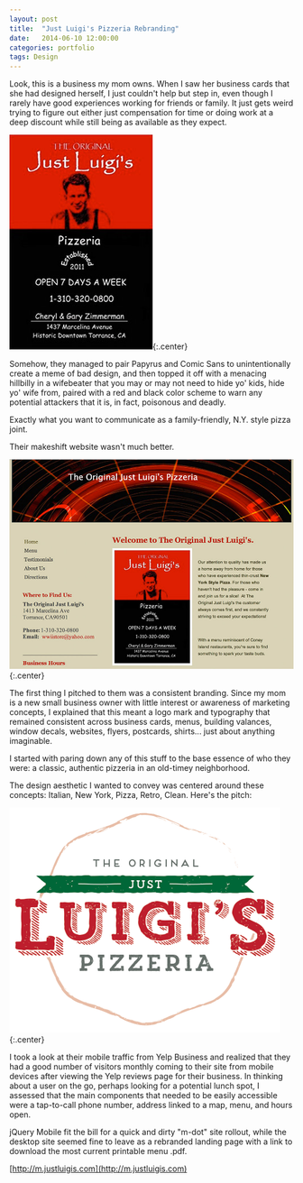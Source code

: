 ```yaml
---
layout: post
title:  "Just Luigi's Pizzeria Rebranding"
date:   2014-06-10 12:00:00
categories: portfolio
tags: Design
---
```

Look, this is a business my mom owns. When I saw her business cards that she had designed herself, I just couldn't help but step in, even though I rarely have good experiences working for friends or family. It just gets weird trying to figure out either just compensation for time or doing work at a deep discount while still being as available as they expect.

![Just Luigis Old Business Card](/img/post-content/just-luigis-rebranding/old_card-1.jpg){:.center}

Somehow, they managed to pair Papyrus and Comic Sans to unintentionally create a meme of bad design, and then topped it off with a menacing hillbilly in a wifebeater that you may or may not need to hide yo' kids, hide yo' wife from, paired with a red and black color scheme to warn any potential attackers that it is, in fact, poisonous and deadly.

Exactly what you want to communicate as a family-friendly, N.Y. style pizza joint.

Their makeshift website wasn't much better.

![Just Luigis Old Site](/img/post-content/just-luigis-rebranding/old_site.jpg){:.center}

The first thing I pitched to them was a consistent branding. Since my mom is a new small business owner with little interest or awareness of marketing concepts, I explained that this meant a logo mark and typography that remained consistent across business cards, menus, building valances, window decals, websites, flyers, postcards, shirts... just about anything imaginable.

I started with paring down any of this stuff to the base essence of who they were: a classic, authentic pizzeria in an old-timey neighborhood.

The design aesthetic I wanted to convey was centered around these concepts: Italian, New York, Pizza, Retro, Clean. Here's the pitch:

![Just Luigis New Logo](/img/post-content/just-luigis-rebranding/just_luigis_logo-2x.png){:.center}

I took a look at their mobile traffic from Yelp Business and realized that they had a good number of visitors monthly coming to their site from mobile devices after viewing the Yelp reviews page for their business. In thinking about a user on the go, perhaps looking for a potential lunch spot, I assessed that the main components that needed to be easily accessible were a tap-to-call phone number, address linked to a map, menu, and hours open.

jQuery Mobile fit the bill for a quick and dirty "m-dot" site rollout, while the desktop site seemed fine to leave as a rebranded landing page with a link to download the most current printable menu .pdf.

[http://m.justluigis.com](http://m.justluigis.com)